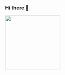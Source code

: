### Hi there 👋

<img height="180em" src="https://github-readme-stats.vercel.app/api?username=Hallis1221&show_icons=true&hide_border=true&&count_private=true&include_all_commits=true" />

<!--
**Hallis1221/Hallis1221** is a ✨ _special_ ✨ repository because its `README.md` (this file) appears on your GitHub profile.

Here are some ideas to get you started:

- 🔭 I’m currently working on ...
- 🌱 I’m currently learning ...
- 👯 I’m looking to collaborate on ...
- 🤔 I’m looking for help with ...
- 💬 Ask me about ...
- 📫 How to reach me: ...
- 😄 Pronouns: ...
- ⚡ Fun fact: ...
-->
